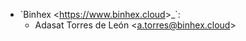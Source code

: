 - \`Binhex \<<https://www.binhex.cloud>\>\_\`:
  - Adasat Torres de León \<<a.torres@binhex.cloud>\>
